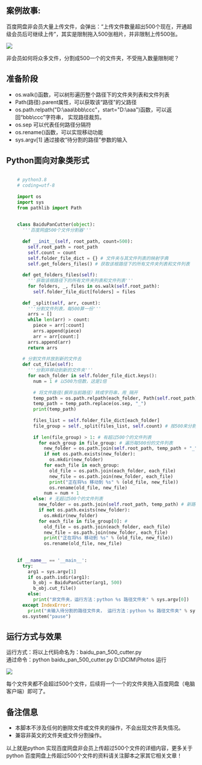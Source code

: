 ##  案例故事:  

百度网盘非会员大量上传文件，会弹出：“上传文件数量超出500个现在，开通超级会员后可继续上传”，其实是限制拖入500张相片，并非限制上传500张。

![](https://img.jbzj.com/file_images/article/202101/202117115437384.jpg?202107115448)

非会员如何将众多文件，分割成500一个的文件夹，不受拖入数量限制呢？

##  准备阶段  

  * os.walk()函数，可以树形遍历整个路径下的文件夹列表和文件列表 
  * Path(路径).parent属性，可以获取该“路径”的父路径 
  * os.path.relpath("D:\aaa\bbb\ccc"，start="D:\aaa")函数，可以返回“bbb\ccc”字符串， 实现路径裁剪。 
  * os.sep 可以代表任何路径分隔符 
  * os.rename()函数，可以实现移动功能 
  * sys.argv[1] 通过接收“待分割的路径”参数的输入 

##  Python面向对象类形式

```python

    # python3.8
    # coding=utf-8
     
    import os
    import sys
    from pathlib import Path
     
     
    class BaiduPanCutter(object):
      '''百度网盘500个文件分割器'''
     
      def __init__(self, root_path, count=500):
        self.root_path = root_path
        self.count = count
        self.folder_file_dict = {} # 文件夹与其文件列表的映射字典
        self.get_folders_files() # 获取该根路径下的所有文件夹列表和文件列表
     
      def get_folders_files(self):
        '''获取该根路径下的所有文件夹列表和文件列表'''
        for folders, _, files in os.walk(self.root_path):
          self.folder_file_dict[folders] = files
     
      def _split(self, arr, count):
        '''分割文件列表，每500算一份'''
        arrs = []
        while len(arr) > count:
          piece = arr[:count]
          arrs.append(piece)
          arr = arr[count:]
        arrs.append(arr)
        return arrs
     
      # 分割文件并放到新的文件去
      def cut_file(self):
        '''分割并移动到新的文件夹'''
        for each_folder in self.folder_file_dict.keys():
          num = 1 # 以500为倍数，这是1倍
     
          # 将文件路径(摒弃当前路径）转成字符串，用_隔开
          temp_path = os.path.relpath(each_folder, Path(self.root_path).parent)
          temp_path = temp_path.replace(os.sep, "_")
          print(temp_path)
     
          files_list = self.folder_file_dict[each_folder]
          file_group = self._split(files_list, self.count) # 按500来分割
     
          if len(file_group) > 1: # 有超过500个的文件列表
            for each_group in file_group: # 遍历每500份的文件列表
              new_folder = os.path.join(self.root_path, temp_path + "_" + str(num)) # 新路径
              if not os.path.exists(new_folder):
                os.mkdir(new_folder)
              for each_file in each_group:
                old_file = os.path.join(each_folder, each_file)
                new_file = os.path.join(new_folder, each_file)
                print("正在将%s 移动到 %s" % (old_file, new_file))
                os.rename(old_file, new_file)
              num = num + 1
          else: # 无超过500个的文件列表
            new_folder = os.path.join(self.root_path, temp_path) # 新路径
            if not os.path.exists(new_folder):
              os.mkdir(new_folder)
            for each_file in file_group[0]: #
              old_file = os.path.join(each_folder, each_file)
              new_file = os.path.join(new_folder, each_file)
              print("正在将%s 移动到 %s" % (old_file, new_file))
              os.rename(old_file, new_file)
     
     
    if __name__ == '__main__':
      try:
        arg1 = sys.argv[1]
        if os.path.isdir(arg1):
          b_obj = BaiduPanCutter(arg1, 500)
          b_obj.cut_file()
        else:
          print("非文件夹，运行方法：python %s 路径文件夹" % sys.argv[0])
      except IndexError:
        print("未输入待分割的路径文件夹， 运行方法：python %s 路径文件夹" % sys.argv[0])
      os.system("pause")
```

##  运行方式与效果  

运行方式：将以上代码命名为：baidu_pan_500_cutter.py  
通过命令：python baidu_pan_500_cutter.py D:\DCIM\Photos 运行

![](https://img.jbzj.com/file_images/article/202101/202117115625717.jpg?202107115632)

每个文件夹都不会超过500个文件，后续将一个一个的文件夹拖入百度网盘（电脑客户端）即可了。

##  备注信息  

  * 本脚本不涉及任何的删除文件或文件夹的操作，不会出现文件丢失情况。 
  * 兼容非英文的文件夹或文件分割操作。 

以上就是python 实现百度网盘非会员上传超过500个文件的详细内容，更多关于python 百度网盘上传超过500个文件的资料请关注脚本之家其它相关文章！

